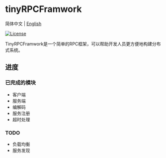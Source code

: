 # tinyRPCFramwork
简体中文 | [English](README.md)

[![License](https://img.shields.io/github/license/lim-yoona/tinyRPCFramwork)](LICENSE)

TinyRPCFramwork是一个简单的RPC框架，可以帮助开发人员更方便地构建分布式系统。

## 进度
### 已完成的模块
- 客户端  
- 服务端  
- 编解码  
- 服务注册  
- 超时处理  

### TODO
- 负载均衡  
- 服务发现   
